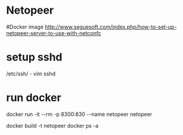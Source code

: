 # Netopeer

#Docker image
http://www.seguesoft.com/index.php/how-to-set-up-netopeer-server-to-use-with-netconfc    
 
# setup sshd    
/etc/ssh/ - vim sshd    
# run docker
docker run -it --rm -p 8300:830 --name netopeer netopeer

docker build -t netopeer
docker ps -a
